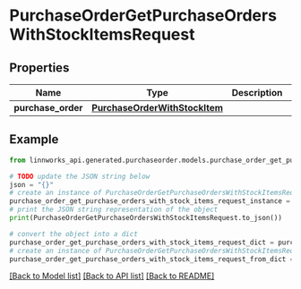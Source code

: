 # PurchaseOrderGetPurchaseOrdersWithStockItemsRequest


## Properties

Name | Type | Description | Notes
------------ | ------------- | ------------- | -------------
**purchase_order** | [**PurchaseOrderWithStockItem**](PurchaseOrderWithStockItem.md) |  | [optional] 

## Example

```python
from linnworks_api.generated.purchaseorder.models.purchase_order_get_purchase_orders_with_stock_items_request import PurchaseOrderGetPurchaseOrdersWithStockItemsRequest

# TODO update the JSON string below
json = "{}"
# create an instance of PurchaseOrderGetPurchaseOrdersWithStockItemsRequest from a JSON string
purchase_order_get_purchase_orders_with_stock_items_request_instance = PurchaseOrderGetPurchaseOrdersWithStockItemsRequest.from_json(json)
# print the JSON string representation of the object
print(PurchaseOrderGetPurchaseOrdersWithStockItemsRequest.to_json())

# convert the object into a dict
purchase_order_get_purchase_orders_with_stock_items_request_dict = purchase_order_get_purchase_orders_with_stock_items_request_instance.to_dict()
# create an instance of PurchaseOrderGetPurchaseOrdersWithStockItemsRequest from a dict
purchase_order_get_purchase_orders_with_stock_items_request_from_dict = PurchaseOrderGetPurchaseOrdersWithStockItemsRequest.from_dict(purchase_order_get_purchase_orders_with_stock_items_request_dict)
```
[[Back to Model list]](../README.md#documentation-for-models) [[Back to API list]](../README.md#documentation-for-api-endpoints) [[Back to README]](../README.md)


